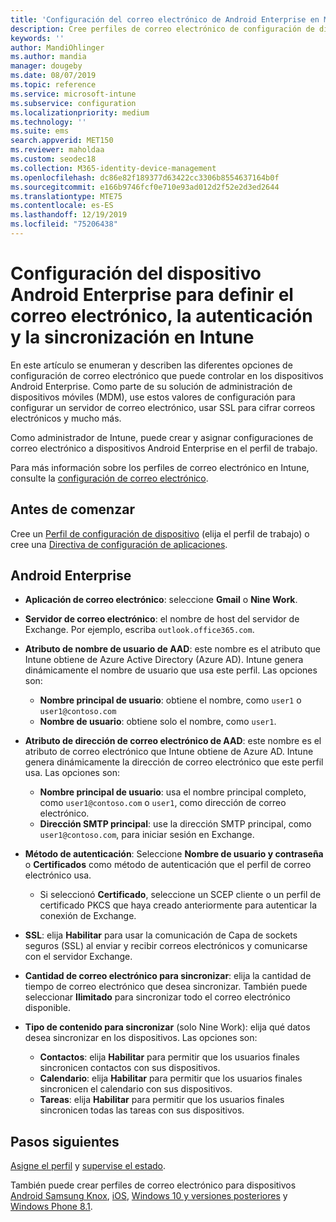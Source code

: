 ```yaml
---
title: 'Configuración del correo electrónico de Android Enterprise en Microsoft Intune: Azure | Microsoft Docs'
description: Cree perfiles de correo electrónico de configuración de dispositivos que usen servidores de Exchange y recupere los atributos de Azure Active Directory. Habilite SSL o SMIME, autentique a los usuarios con certificados o con el nombre de usuario y la contraseña y sincronice el correo electrónico y las programaciones en dispositivos de perfil de trabajo Android con Microsoft Intune.
keywords: ''
author: MandiOhlinger
ms.author: mandia
manager: dougeby
ms.date: 08/07/2019
ms.topic: reference
ms.service: microsoft-intune
ms.subservice: configuration
ms.localizationpriority: medium
ms.technology: ''
ms.suite: ems
search.appverid: MET150
ms.reviewer: maholdaa
ms.custom: seodec18
ms.collection: M365-identity-device-management
ms.openlocfilehash: dc86e82f189377d63422cc3306b8554637164b0f
ms.sourcegitcommit: e166b9746fcf0e710e93ad012d2f52e2d3ed2644
ms.translationtype: MTE75
ms.contentlocale: es-ES
ms.lasthandoff: 12/19/2019
ms.locfileid: "75206438"
---
```

# <a name="android-enterprise-device-settings-to-configure-email-authentication-and-synchronization-in-intune"></a>Configuración del dispositivo Android Enterprise para definir el correo electrónico, la autenticación y la sincronización en Intune



En este artículo se enumeran y describen las diferentes opciones de configuración de correo electrónico que puede controlar en los dispositivos Android Enterprise. Como parte de su solución de administración de dispositivos móviles (MDM), use estos valores de configuración para configurar un servidor de correo electrónico, usar SSL para cifrar correos electrónicos y mucho más.

Como administrador de Intune, puede crear y asignar configuraciones de correo electrónico a dispositivos Android Enterprise en el perfil de trabajo.

Para más información sobre los perfiles de correo electrónico en Intune, consulte la [configuración de correo electrónico](email-settings-configure.md).

## <a name="before-you-begin"></a>Antes de comenzar

Cree un [Perfil de configuración de dispositivo](email-settings-configure.md#create-a-device-profile) (elija el perfil de trabajo) o cree una [Directiva de configuración de aplicaciones](../apps/app-configuration-policies-use-android.md).

## <a name="android-enterprise"></a>Android Enterprise

- **Aplicación de correo electrónico**: seleccione **Gmail** o **Nine Work**.
- **Servidor de correo electrónico**: el nombre de host del servidor de Exchange. Por ejemplo, escriba `outlook.office365.com`.
- **Atributo de nombre de usuario de AAD**: este nombre es el atributo que Intune obtiene de Azure Active Directory (Azure AD). Intune genera dinámicamente el nombre de usuario que usa este perfil. Las opciones son:

  - **Nombre principal de usuario**: obtiene el nombre, como `user1` o `user1@contoso.com`
  - **Nombre de usuario**: obtiene solo el nombre, como `user1`.

- **Atributo de dirección de correo electrónico de AAD**: este nombre es el atributo de correo electrónico que Intune obtiene de Azure AD. Intune genera dinámicamente la dirección de correo electrónico que este perfil usa. Las opciones son:
  - **Nombre principal de usuario**:  usa el nombre principal completo, como `user1@contoso.com` o `user1`, como dirección de correo electrónico.
  - **Dirección SMTP principal**: use la dirección SMTP principal, como `user1@contoso.com`, para iniciar sesión en Exchange.

- **Método de autenticación**: Seleccione **Nombre de usuario y contraseña** o **Certificados** como método de autenticación que el perfil de correo electrónico usa.
  - Si seleccionó **Certificado**, seleccione un SCEP cliente o un perfil de certificado PKCS que haya creado anteriormente para autenticar la conexión de Exchange.
- **SSL**: elija **Habilitar** para usar la comunicación de Capa de sockets seguros (SSL) al enviar y recibir correos electrónicos y comunicarse con el servidor Exchange.
- **Cantidad de correo electrónico para sincronizar**: elija la cantidad de tiempo de correo electrónico que desea sincronizar. También puede seleccionar **Ilimitado** para sincronizar todo el correo electrónico disponible.
- **Tipo de contenido para sincronizar** (solo Nine Work): elija qué datos desea sincronizar en los dispositivos. Las opciones son:
  - **Contactos**: elija **Habilitar** para permitir que los usuarios finales sincronicen contactos con sus dispositivos.
  - **Calendario**: elija **Habilitar** para permitir que los usuarios finales sincronicen el calendario con sus dispositivos.
  - **Tareas**: elija **Habilitar** para permitir que los usuarios finales sincronicen todas las tareas con sus dispositivos.

## <a name="next-steps"></a>Pasos siguientes

[Asigne el perfil](device-profile-assign.md) y [supervise el estado](device-profile-monitor.md).

También puede crear perfiles de correo electrónico para dispositivos [Android Samsung Knox](email-settings-android.md), [iOS](email-settings-ios.md), [Windows 10 y versiones posteriores](email-settings-windows-10.md) y [Windows Phone 8.1](email-settings-windows-phone-8-1.md).

